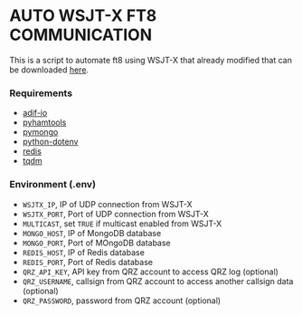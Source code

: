 # AUTO WSJT-X FT8 COMMUNICATION

This is a script to automate ft8 using WSJT-X that already modified that can be downloaded [here](https://bit.ly/WSJTX-Fahadh).

### Requirements
* [adif-io](https://pypi.org/project/adif-io/)
* [pyhamtools](https://pypi.org/project/pyhamtools/)
* [pymongo](https://pypi.org/project/pymongo/)
* [python-dotenv](https://pypi.org/project/python-dotenv/)
* [redis](https://pypi.org/project/redis/)
* [tqdm](https://tqdm.github.io/)

### Environment (.env)
* `WSJTX_IP`, IP of UDP connection from WSJT-X
* `WSJTX_PORT`, Port of UDP connection from WSJT-X
* `MULTICAST`, set `TRUE` if multicast enabled from WSJT-X
* `MONGO_HOST`, IP of MongoDB database
* `MONGO_PORT`, Port of MOngoDB database
* `REDIS_HOST`, IP of Redis database
* `REDIS_PORT`, Port of Redis database
* `QRZ_API_KEY`, API key from QRZ account to access QRZ log (optional)
* `QRZ_USERNAME`, callsign from QRZ account to access another callsign data (optional)
* `QRZ_PASSWORD`, password from QRZ account (optional)